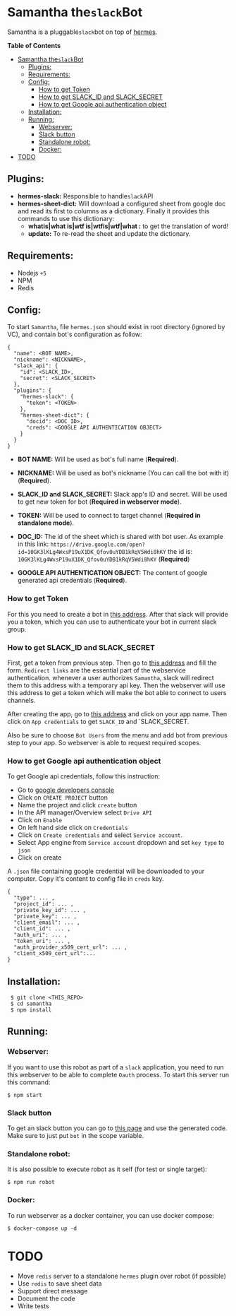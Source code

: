 # Samantha the`slack`Bot

Samantha is a pluggable`slack`bot on top of [hermes](https://github.com/segmentio/hermes).

**Table of Contents**

- [Samantha the`slack`Bot](#samantha-theslackbot)
    - [Plugins:](#plugins)
    - [Requirements:](#requirements)
    - [Config:](#config)
        - [How to get Token](#how-to-get-token)
        - [How to get SLACK_ID and SLACK_SECRET](#how-to-get-slackid-and-slacksecret)
        - [How to get Google api authentication object](#how-to-get-google-api-authentication-object)
    - [Installation:](#installation)
    - [Running:](#running)
        - [Webserver:](#webserver)
        - [Slack button](#slack-button)
        - [Standalone robot:](#standalone-robot)
        - [Docker:](#docker)
- [TODO](#todo)



## Plugins:

  - **hermes-slack:** Responsible to handle`slack`API
  - **hermes-sheet-dict:** Will download a configured sheet from google doc and
    read its first to columns as a dictionary. Finally it provides this commands
    to use this dictionary:
    - **whatis|what is|wtf is|wtfis|wtf|what <word>:** to get the translation of word!
    - **update:** To re-read the sheet and update the dictionary.
    
## Requirements:

  - Nodejs `+5`
  - NPM
  - Redis

## Config:

To start `Samantha`, file `hermes.json` should exist in root directory (ignored
by VC), and contain bot's configuration as follow:

    {
      "name": <BOT NAME>,
      "nickname": <NICKNAME>,
      "slack_api": {
        "id": <SLACK_ID>,
        "secret": <SLACK_SECRET>
      },
      "plugins": {
        "hermes-slack": {
          "token": <TOKEN>
        },
        "hermes-sheet-dict": {
          "docid": <DOC_ID>,
          "creds": <GOOGLE API AUTHENTICATION OBJECT>
        }
      }
    }

  - **BOT NAME:** Will be used as bot's full name (**Required**).
  - **NICKNAME:** Will be used as bot's nickname (You can call the bot with it)(**Required**).
  - **SLACK_ID and SLACK_SECRET:** Slack app's ID and secret. Will be used to
    get new token for bot (**Required in webserver mode**).
  - **TOKEN:** Will be used to connect to target channel (**Required in standalone mode**).
  - **DOC_ID:** The id of the sheet which is shared with bot user. As example in
    this link:
    `https://drive.google.com/open?id=10GK3lKLg4WxsP19uX1DK_Qfov0uYDB1kRqV5Wdi8hKY`
    the id is: `10GK3lKLg4WxsP19uX1DK_Qfov0uYDB1kRqV5Wdi8hKY` (**Required**)
    
  - **GOOGLE API AUTHENTICATION OBJECT:** The content of google generated api credentials (**Required**).

### How to get Token

For this you need to create a bot in
[this address](https://my.slack.com/services/new/bot). After that slack will
provide you a token, which you can use to authenticate your bot in current slack
group.

### How to get SLACK_ID and SLACK_SECRET

First, get a token from previous step. Then go to
[this address](https://api.slack.com/apps/new) and fill the form. `Redirect
links` are the essential part of the webservice authentication. whenever a user
authorizes `Samantha`, slack will redirect them to this address with a temporary
api key. Then the webserver will use this address to get a token which will make
the bot able to connect to users channels.

After creating the app, go to [this address](https://api.slack.com/apps) and
click on your app name. Then click on `App credentials` to get `SLACK_ID` and
`SLACK_SECRET.

Also be sure to choose `Bot Users` from the menu and add bot from previous step
to your app. So webserver is able to request required scopes.

### How to get Google api authentication object

To get Google api credentials, follow this instruction:

  - Go to [google developers console](https://console.developers.google.com/project)
  - Click on `CREATE PROJECT` button
  - Name the project and click `create` button
  - In the API manager/Overview select `Drive API` 
  - Click on `Enable`
  - On left hand side click on `Credentials`
  - Click on `Create credentials` and select `Service account`.
  - Select App engine from `Service account` dropdown and set `key type` to `json`
  - Click on create

A `.json` file containing google credential will be downloaded to your computer.
Copy it's content to config file in `creds` key.
  

    {
      "type": ... ,
      "project_id": ... ,
      "private_key_id": ... ,
      "private_key": ... ,
      "client_email": ... ,
      "client_id": ... ,
      "auth_uri": ... ,
      "token_uri": ... ,
      "auth_provider_x509_cert_url": ... ,
      "client_x509_cert_url":... 
    }

## Installation:

     $ git clone <THIS_REPO>
     $ cd samantha
     $ npm install
    
## Running:

### Webserver:

If you want to use this robot as part of a `slack` application, you need to run
this webserver to be able to complete `Oauth` process. To start this server run
this command:

    $ npm start

### Slack button

To get an slack button you can go to [this page](https://api.slack.com/docs/slack-button) and use the generated code.
Make sure to just put `bot` in the scope variable. 

### Standalone robot:

It is also possible to execute robot as it self (for test or single target):

    $ npm run robot
    
### Docker:

To run webserver as a docker container, you can use docker compose:

    $ docker-compose up -d

# TODO

  - Move `redis` server to a standalone `hermes` plugin over robot (if possible)
  - Use `redis` to save sheet data
  - Support direct message
  - Document the code
  - Write tests
